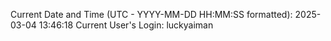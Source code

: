 Current Date and Time (UTC - YYYY-MM-DD HH:MM:SS formatted): 2025-03-04 13:46:18
Current User's Login: luckyaiman
